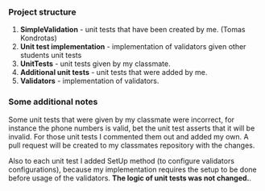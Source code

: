 ### Project structure

1. **SimpleValidation** - unit tests that have been created by me. (Tomas Kondrotas)
2. **Unit test implementation** - implementation of validators given other students unit tests
3. **UnitTests** - unit tests given by my classmate.
4. **Additional unit tests** - unit tests that were added by me.
5. **Validators** - implementation of validators.
 
### Some additional notes

Some unit tests that were given by my classmate were incorrect, for instance the phone numbers is valid, bet the unit test asserts that it will be invalid. For those unit tests I commented them out and added my own. A pull request will be created to my classmates repository with the changes. 

Also to each unit test I added SetUp method (to configure validators configurations), because my implementation requires the setup to be done before usage of the validators. **The logic of unit tests was not changed.**. 
